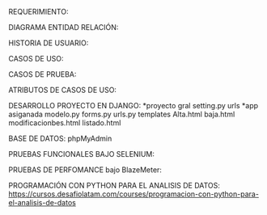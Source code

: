 REQUERIMIENTO:

DIAGRAMA ENTIDAD RELACIÓN:

HISTORIA DE USUARIO:

CASOS DE USO:

CASOS DE PRUEBA:

ATRIBUTOS DE CASOS DE USO:

DESARROLLO PROYECTO EN DJANGO: *proyecto gral setting.py urls *app asiganada modelo.py forms.py urls.py templates Alta.html baja.html modificacionbes.html listado.html

BASE DE DATOS: phpMyAdmin

PRUEBAS FUNCIONALES BAJO SELENIUM:

PRUEBAS DE PERFOMANCE bajo BlazeMeter:

PROGRAMACIÓN CON PYTHON PARA EL ANALISIS DE DATOS: https://cursos.desafiolatam.com/courses/programacion-con-python-para-el-analisis-de-datos
